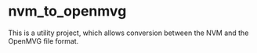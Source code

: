 # nvm_to_openmvg
This is a utility project, which allows conversion between the
NVM and the OpenMVG file format.

